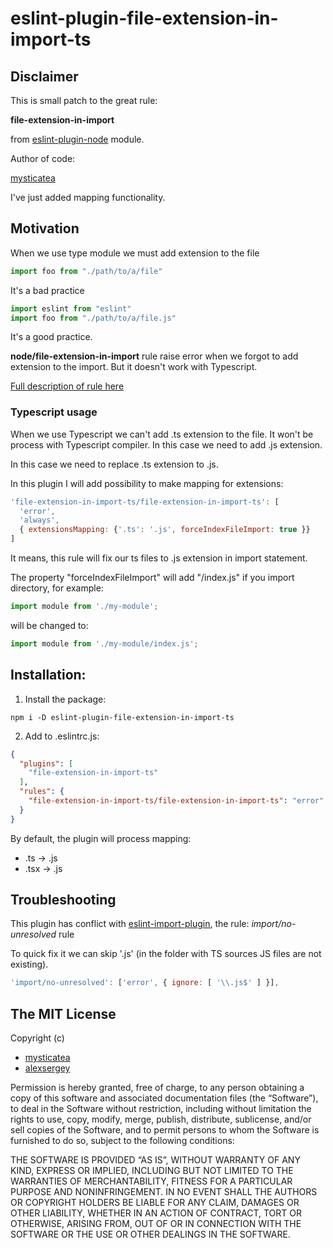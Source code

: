 # eslint-plugin-file-extension-in-import-ts

## Disclaimer

This is small patch to the great rule:

**file-extension-in-import**

from [eslint-plugin-node](https://github.com/mysticatea/eslint-plugin-node/) module.

Author of code:

[mysticatea](https://github.com/mysticatea)

I've just added mapping functionality.

## Motivation

When we use type module we must add extension to the file

```js
import foo from "./path/to/a/file"
```
It's a bad practice

```js
import eslint from "eslint"
import foo from "./path/to/a/file.js"
```

It's a good practice.

**node/file-extension-in-import** rule raise error when we forgot to add extension to the import. But it doesn't work with Typescript.

[Full description of rule here](https://github.com/mysticatea/eslint-plugin-node/blob/master/docs/rules/file-extension-in-import.md)

### Typescript usage

When we use Typescript we can't add .ts extension to the file. It won't be process with Typescript compiler. In this case we need to add .js extension.

In this case we need to replace .ts extension to .js.

In this plugin I will add possibility to make mapping for extensions:

```js
'file-extension-in-import-ts/file-extension-in-import-ts': [
  'error',
  'always',
  { extensionsMapping: {'.ts': '.js', forceIndexFileImport: true }}
]
```

It means, this rule will fix our ts files to .js extension in import statement.

The property "forceIndexFileImport" will add "/index.js" if you import directory, for example:

```js
import module from './my-module';
```

will be changed to:

```js
import module from './my-module/index.js';
```

## Installation:

1. Install the package:
```shell
npm i -D eslint-plugin-file-extension-in-import-ts
```

2. Add to .eslintrc.js:
```json
{
  "plugins": [
    "file-extension-in-import-ts"
  ],
  "rules": {
    "file-extension-in-import-ts/file-extension-in-import-ts": "error"
  }
}
```

By default, the plugin will process mapping:

- .ts -> .js
- .tsx -> .js

## Troubleshooting

This plugin has conflict with [eslint-import-plugin](https://www.npmjs.com/package/eslint-plugin-import), the rule: *import/no-unresolved* rule

To quick fix it we can skip '.js' (in the folder with TS sources JS files are not existing).

```js
'import/no-unresolved': ['error', { ignore: [ '\\.js$' ] }],
```

## The MIT License

Copyright (c)
- [mysticatea](https://github.com/mysticatea)
- [alexsergey](https://github.com/AlexSergey)

Permission is hereby granted, free of charge, to any person obtaining a copy of this software and associated
documentation files (the “Software”), to deal in the Software without restriction, including without limitation the
rights to use, copy, modify, merge, publish, distribute, sublicense, and/or sell copies of the Software, and to permit
persons to whom the Software is furnished to do so, subject to the following conditions:

THE SOFTWARE IS PROVIDED “AS IS”, WITHOUT WARRANTY OF ANY KIND, EXPRESS OR IMPLIED, INCLUDING BUT NOT LIMITED TO THE
WARRANTIES OF MERCHANTABILITY, FITNESS FOR A PARTICULAR PURPOSE AND NONINFRINGEMENT. IN NO EVENT SHALL THE AUTHORS OR
COPYRIGHT HOLDERS BE LIABLE FOR ANY CLAIM, DAMAGES OR OTHER LIABILITY, WHETHER IN AN ACTION OF CONTRACT, TORT OR
OTHERWISE, ARISING FROM, OUT OF OR IN CONNECTION WITH THE SOFTWARE OR THE USE OR OTHER DEALINGS IN THE SOFTWARE.
